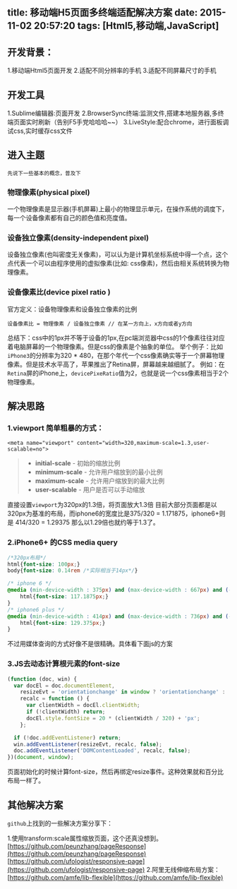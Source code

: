 title: 移动端H5页面多终端适配解决方案
date: 2015-11-02 20:57:20
tags: [Html5,移动端,JavaScript]
---
## 开发背景：
1.移动端Html5页面开发
2.适配不同分辨率的手机
3.适配不同屏幕尺寸的手机

## 开发工具
1.Sublime编辑器:页面开发
2.BrowserSync终端:监测文件,搭建本地服务器,多终端页面实时刷新（告别F5手党哈哈哈~~）
3.LiveStyle:配合chrome，进行面板调试css,实时缓存css文件

## 进入主题
    先说下一些基本的概念，普及下
<!-- more -->
### 物理像素(physical pixel)
一个物理像素是显示器(手机屏幕)上最小的物理显示单元，在操作系统的调度下，每一个设备像素都有自己的颜色值和亮度值。

### 设备独立像素(density-independent pixel)
设备独立像素(也叫密度无关像素)，可以认为是计算机坐标系统中得一个点，这个点代表一个可以由程序使用的虚拟像素(比如: css像素)，然后由相关系统转换为物理像素。

### 设备像素比(device pixel ratio )
官方定义：设备物理像素和设备独立像素的比例

    设备像素比 = 物理像素 / 设备独立像素 // 在某一方向上，x方向或者y方向

总结下：css中的1px并不等于设备的1px,在pc端浏览器中css的1个像素往往对应着电脑屏幕的一个物理像素。但是css的像素是个抽象的单位。
举个例子：比如`iPhone3`的分辨率为320 * 480，在那个年代一个css像素确实等于一个屏幕物理像素。但是技术水平高了，苹果推出了Retina屏，屏幕越来越细腻了。
例如：在`Retina`屏的iPhone上，`devicePixeRatio`值为2，也就是说一个css像素相当于2个物理像素。
## 解决思路
### 1.viewport 简单粗暴的方式：

`<meta name="viewport" content="width=320,maximum-scale=1.3,user-scalable=no">`

> * **initial-scale** - 初始的缩放比例
> * **minimum-scale** - 允许用户缩放到的最小比例
> * **maximum-scale** - 允许用户缩放到的最大比例
> * **user-scalable** - 用户是否可以手动缩放


直接设置`viewport`为320px的1.3倍，将页面放大1.3倍
目前大部分页面都是以320px为基准的布局，而iphone6的宽度比是375/320 = 1.171875，iphone6+则是 414/320 = 1.29375
那么以1.29倍也就约等于1.3了。

### 2.iPhone6+ 的CSS media query
```css
/*320px布局*/
html{font-size: 100px;}
body{font-size: 0.14rem /*实际相当于14px*/}

/* iphone 6 */
@media (min-device-width : 375px) and (max-device-width : 667px) and (-webkit-min-device-pixel-ratio : 2){
    html{font-size: 117.1875px;}
}
/* iphone6 plus */
@media (min-device-width : 414px) and (max-device-width : 736px) and (-webkit-min-device-pixel-ratio : 3){
    html{font-size: 129.375px;}
}
```
不过用媒体查询的方式好像不是很精确。具体看下面js的方案

### 3.JS去动态计算根元素的font-size
```js
(function (doc, win) {
  var docEl = doc.documentElement,
    resizeEvt = 'orientationchange' in window ? 'orientationchange' : 'resize',
    recalc = function () {
      var clientWidth = docEl.clientWidth;
      if (!clientWidth) return;
      docEl.style.fontSize = 20 * (clientWidth / 320) + 'px';
    };

  if (!doc.addEventListener) return;
  win.addEventListener(resizeEvt, recalc, false);
  doc.addEventListener('DOMContentLoaded', recalc, false);
})(document, window);
```
页面初始化的时候计算font-size，然后再绑定resize事件。这种效果就和百分比布局一样了。


## 其他解决方案
`github`上找到的一些解决方案分享下：

1.使用transform:scale属性缩放页面，这个还真没想到。
[https://github.com/peunzhang/pageResponse](https://github.com/peunzhang/pageResponse)
[https://github.com/ufologist/responsive-page](https://github.com/ufologist/responsive-page)
2.阿里无线伸缩布局方案：
[https://github.com/amfe/lib-flexible](https://github.com/amfe/lib-flexible)


